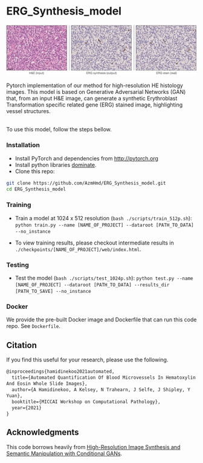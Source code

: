 # ERG_Synthesis_model

<p align='center'>  
  <img src='sample.png' width='1000'/>
</p>


Pytorch implementation of our method for high-resolution HE histology images. This model is based on Generative Adversarial Networks (GAN) that, from an input H&E image, can generate a synthetic Erythroblast Transformation specific related gene (ERG) stained image, highlighting vessel structures. <br><br>

To use this model, follow the steps bellow.

### Installation
- Install PyTorch and dependencies from http://pytorch.org
- Install python libraries [dominate](https://github.com/Knio/dominate).
- Clone this repo:
```bash
git clone https://github.com/AzmHmd/ERG_Synthesis_model.git
cd ERG_Synthesis_model
```

### Training
- Train a model at 1024 x 512 resolution (`bash ./scripts/train_512p.sh`):
```python train.py --name [NAME_OF_PROJECT] --dataroot [PATH_TO_DATA] --no_instance```

- To view training results, please checkout intermediate results in `./checkpoints/[NAME_OF_PROJECT]/web/index.html`.

### Testing
- Test the model (`bash ./scripts/test_1024p.sh`):
```python test.py --name [NAME_OF_PROJECT] --dataroot [PATH_TO_DATA] --results_dir [PATH_TO_SAVE] --no_instance```

### Docker
We provide the pre-built Docker image and Dockerfile that can run this code repo. See `Dockerfile`.


## Citation

If you find this useful for your research, please use the following.

```
@inproceedings{hamidinekoo2021automated,
  title={Automated Quantification Of Blood Microvessels In Hematoxylin And Eosin Whole Slide Images},
  author={A Hamidinekoo, A Kelsey, N Trahearn, J Selfe, J Shipley, Y Yuan},  
  booktitle={MICCAI Workshop on Computational Pathology},
  year={2021}
}
```

## Acknowledgments
This code borrows heavily from [High-Resolution Image Synthesis and Semantic Manipulation with Conditional GANs](https://github.com/chenxli/High-Resolution-Image-Synthesis-and-Semantic-Manipulation-with-Conditional-GANsl-).
